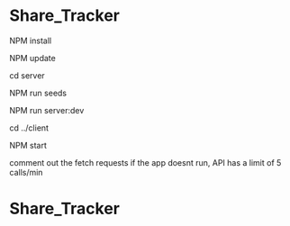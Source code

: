 # Share_Tracker

NPM install

NPM update

cd server

NPM run seeds 

NPM run server:dev

cd ../client 

NPM start


comment out the fetch requests if the app doesnt run, API has a limit of 5 calls/min
# Share_Tracker

